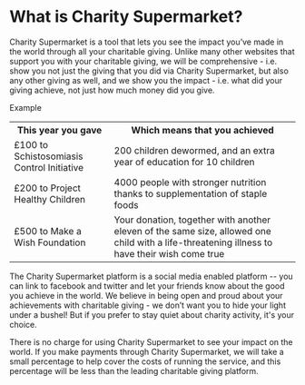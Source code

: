 # What is Charity Supermarket?

Charity Supermarket is a tool that lets you see the impact you’ve made in the world through all your charitable giving. Unlike many other websites that support you with your charitable giving, we will
be comprehensive - i.e. show you not just the giving that you did via Charity Supermarket, but also any other giving as well,
and we show you the impact - i.e. what did your giving achieve, not just how much money did you give.

<div class="panel panel-default">
<div class="panel-heading">Example</div>
<div class="panel-body">
<table class='table'>
	<tr><th>This year you gave</th><th>Which means that you achieved</th></tr>
	<tr><td>£100 to Schistosomiasis Control Initiative</td><td>200 children dewormed, and an extra year of education for 10 children</td></tr>
	<tr><td>£200 to Project Healthy Children</td><td>4000 people with stronger nutrition thanks to supplementation of staple foods</td></tr>
	<tr><td>£500 to Make a Wish Foundation</td><td>Your donation, together with another eleven of the same size, allowed one child with a life-threatening illness to have their wish come true</td></tr>
</table>    
</div>  
</div>

The Charity Supermarket platform is a social media enabled platform -- you can link to facebook and twitter and let your friends know about the good you achieve in the world. We believe in being open and proud about your achievements with charitable giving - we don’t want you to hide your light under a bushel! But if you prefer to stay quiet about charity activity, it's your choice.

There is no charge for using Charity Supermarket to see your impact on the world. If you make payments through Charity Supermarket, we will take a small percentage to help cover the costs of running the service, and this percentage will be less than the leading charitable giving platform.